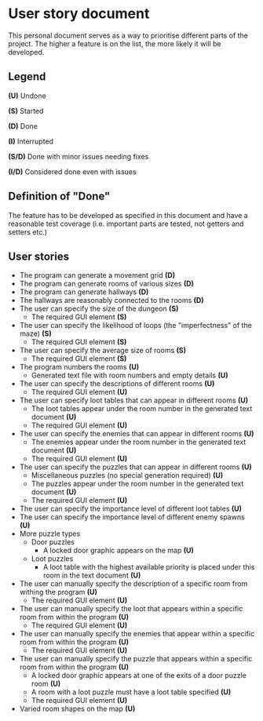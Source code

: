 # User story document
This personal document serves as a way to prioritise different parts of the project. The higher a feature is on the list, the more likely it will be developed.

## Legend
**(U)** Undone

**(S)** Started

**(D)** Done

**(I)** Interrupted

**(S/D)** Done with minor issues needing fixes

**(I/D)** Considered done even with issues

## Definition of "Done"
The feature has to be developed as specified in this document and have a reasonable test coverage (i.e. important parts are tested, not getters and setters etc.)

## User stories
- The program can generate a movement grid **(D)**
- The program can generate rooms of various sizes **(D)**
- The program can generate hallways **(D)**
- The hallways are reasonably connected to the rooms **(D)**
- The user can specify the size of the dungeon **(S)**
    - The required GUI element **(S)**
- The user can specify the likelihood of loops (the "imperfectness" of the maze) **(S)**
    - The required GUI element **(S)**
- The user can specify the average size of rooms **(S)**
    - The required GUI element **(S)**
- The program numbers the rooms **(U)**
    - Generated text file with room numbers and empty details **(U)**
- The user can specify the descriptions of different rooms **(U)**
    - The required GUI element **(U)**
- The user can specify loot tables that can appear in different rooms **(U)**
    - The loot tables appear under the room number in the generated text document **(U)**
    - The required GUI element **(U)**
- The user can specify the enemies that can appear in different rooms **(U)**
    - The enemies appear under the room number in the generated text document **(U)**
    - The required GUI element **(U)**
- The user can specify the puzzles that can appear in different rooms **(U)**
    - Miscellaneous puzzles (no special generation required) **(U)**
    - The puzzles appear under the room number in the generated text document **(U)**
    - The required GUI element **(U)**
- The user can specify the importance level of different loot tables **(U)**
- The user can specify the importance level of different enemy spawns **(U)**
- More puzzle types
    - Door puzzles
        - A locked door graphic appears on the map **(U)**
    - Loot puzzles
        - A loot table with the highest available priority is placed under this room in the text document **(U)**
- The user can manually specify the description of a specific room from withing the program **(U)**
    - The required GUI element **(U)**
- The user can manually specify the loot that appears within a specific room from within the program **(U)**
    - The required GUI element **(U)**
- The user can manually specify the enemies that appear within a specific room from within the program **(U)**
    - The required GUI element **(U)**
- The user can manually specify the puzzle that appears within a specific room from within the program **(U)**
    - A locked door graphic appears at one of the exits of a door puzzle room **(U)**
    - A room with a loot puzzle must have a loot table specified **(U)**
    - The required GUI element **(U)**
- Varied room shapes on the map **(U)**